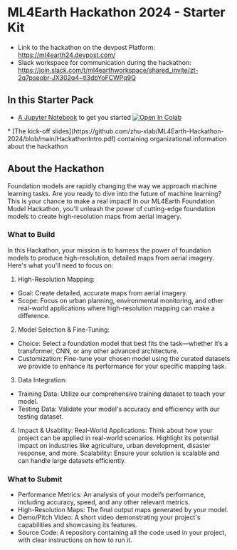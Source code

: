 # ML4Earth Hackathon 2024 - Starter Kit

* Link to the hackathon on the devpost Platform: https://ml4earth24.devpost.com/
* Slack workspace for communication during the hackathon: https://join.slack.com/t/ml4earthworkspace/shared_invite/zt-2q7pseobr-JX302q4~tl3dbYoFCWPq9Q

## In this Starter Pack

* [A Jupyter Notebook](https://github.com/zhu-xlab/ML4Earth-Hackathon-2024/blob/main/Hackathon_Starter_Notebook.ipynb) to get you started <a target="_blank" href="https://colab.research.google.com/github/zhu-xlab/ML4Earth-Hackathon-2024/blob/main/Hackathon_Starter_Notebook.ipynb">
  <img src="https://colab.research.google.com/assets/colab-badge.svg" alt="Open In Colab"/>
</a>
* [The kick-off slides](https://github.com/zhu-xlab/ML4Earth-Hackathon-2024/blob/main/HackathonIntro.pdf) containing organizational information about the hackathon

## About the Hackathon

Foundation models are rapidly changing the way we approach machine learning tasks. Are you ready to dive into the future of machine learning? This is your chance to make a real impact! In our ML4Earth Foundation Model Hackathon, you'll unleash the power of cutting-edge foundation models to create high-resolution maps from aerial imagery.

### What to Build

In this Hackathon, your mission is to harness the power of foundation models to produce high-resolution, detailed maps from aerial imagery. Here's what you'll need to focus on:

1. High-Resolution Mapping:
  * Goal: Create detailed, accurate maps from aerial imagery.
  * Scope: Focus on urban planning, environmental monitoring, and other real-world applications where high-resolution mapping can make a difference.
2. Model Selection & Fine-Tuning:
  * Choice: Select a foundation model that best fits the task—whether it’s a transformer, CNN, or any other advanced architecture.
  * Customization: Fine-tune your chosen model using the curated datasets we provide to enhance its performance for your specific mapping task.
3. Data Integration:
  * Training Data: Utilize our comprehensive training dataset to teach your model.
  * Testing Data: Validate your model's accuracy and efficiency with our testing dataset.
4. Impact & Usability:
        Real-World Applications: Think about how your project can be applied in real-world scenarios. Highlight its potential impact on industries like agriculture, urban development, disaster response, and more.
        Scalability: Ensure your solution is scalable and can handle large datasets efficiently.

### What to Submit

  * Performance Metrics: An analysis of your model’s performance, including accuracy, speed, and any other relevant metrics.
  * High-Resolution Maps: The final output maps generated by your model.
  * Demo/Pitch Video: A short video demonstrating your project's capabilities and showcasing its features.
  * Source Code: A repository containing all the code used in your project, with clear instructions on how to run it.


